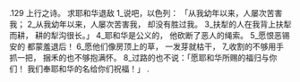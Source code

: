 .129 
上行之诗。 
求耶和华退敌 
1_说吧，以色列： 
「从我幼年以来，人屡次苦害我； 
2_从我幼年以来，人屡次苦害我， 
却没有胜过我。 
3_扶犁的人在我背上扶犁而耕， 
耕的犁沟很长。」 
4_耶和华是公义的， 
他砍断了恶人的绳索。 
5_愿恨恶锡安的 
都蒙羞退后！ 
6_愿他们像房顶上的草， 
一发芽就枯干， 
7_收割的不够用手抓一把， 
捆禾的也不够抱满怀。 
8_过路的也不说：「愿耶和华所赐的福归与你们！ 
我们奉耶和华的名给你们祝福！」 
.
